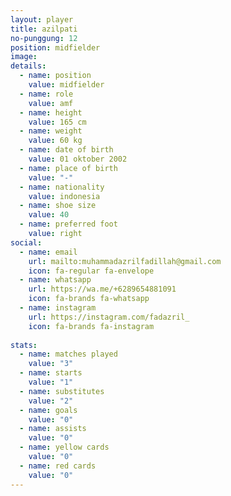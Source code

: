 ```yaml
---
layout: player
title: azilpati
no-punggung: 12
position: midfielder
image:
details:
  - name: position
    value: midfielder
  - name: role
    value: amf
  - name: height
    value: 165 cm
  - name: weight
    value: 60 kg
  - name: date of birth
    value: 01 oktober 2002
  - name: place of birth
    value: "-"
  - name: nationality
    value: indonesia
  - name: shoe size
    value: 40
  - name: preferred foot
    value: right
social:
  - name: email
    url: mailto:muhammadazrilfadillah@gmail.com
    icon: fa-regular fa-envelope
  - name: whatsapp
    url: https://wa.me/+6289654881091
    icon: fa-brands fa-whatsapp
  - name: instagram
    url: https://instagram.com/fadazril_
    icon: fa-brands fa-instagram
    
stats:
  - name: matches played
    value: "3"
  - name: starts
    value: "1"
  - name: substitutes
    value: "2"
  - name: goals
    value: "0"
  - name: assists
    value: "0"
  - name: yellow cards
    value: "0"
  - name: red cards
    value: "0"
---
```


